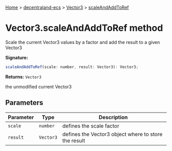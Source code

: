 [Home](./index) &gt; [decentraland-ecs](./decentraland-ecs.md) &gt; [Vector3](./decentraland-ecs.vector3.md) &gt; [scaleAndAddToRef](./decentraland-ecs.vector3.scaleandaddtoref.md)

# Vector3.scaleAndAddToRef method

Scale the current Vector3 values by a factor and add the result to a given Vector3

**Signature:**
```javascript
scaleAndAddToRef(scale: number, result: Vector3): Vector3;
```
**Returns:** `Vector3`

the unmodified current Vector3

## Parameters

|  Parameter | Type | Description |
|  --- | --- | --- |
|  `scale` | `number` | defines the scale factor |
|  `result` | `Vector3` | defines the Vector3 object where to store the result |

